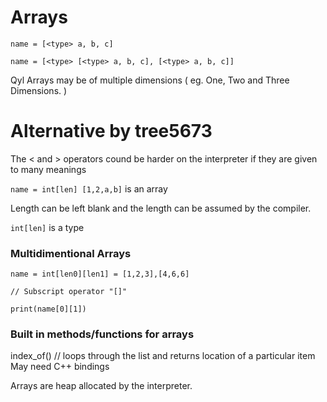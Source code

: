 # Arrays

`name = [<type> a, b, c]`

`name = [<type> [<type> a, b, c], [<type> a, b, c]]`



Qyl Arrays may be of multiple dimensions ( eg. One, Two and Three Dimensions. )


# Alternative by tree5673

The < and > operators cound be harder on the interpreter if they are given to many meanings

`name = int[len] [1,2,a,b]` is an array

Length can be left blank and the length can be assumed by the compiler.

`int[len]` is a type

### Multidimentional Arrays

```
name = int[len0][len1] = [1,2,3],[4,6,6]

// Subscript operator "[]"

print(name[0][1])
```

### Built in methods/functions for arrays

index_of() // loops through the list and returns location of a particular item
May need C++ bindings

Arrays are heap allocated by the interpreter.